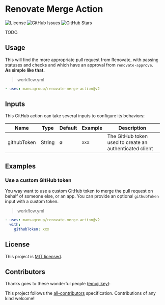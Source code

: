 <!-- ![Banner](.github/assets/banner-thin.png) -->

# Renovate Merge Action

![License](https://img.shields.io/github/license/MansaGroup/renovate-merge-action?style=flat-square) ![GitHub Issues](https://img.shields.io/github/issues/mansagroup/renovate-merge-action?style=flat-square) ![GitHub Stars](https://img.shields.io/github/stars/MansaGroup/renovate-merge-action?style=flat-square)

TODO.

## Usage

This will find the more appropriate pull request from Renovate,
with passing statuses and checks and which have an approval
from `renovate-approve`. **As simple like that.**

> workflow.yml

```yaml
- uses: mansagroup/renovate-merge-action@v2
```

## Inputs

This GitHub action can take several inputs to configure its behaviors:

| Name        | Type   | Default | Example | Description                                             |
| ----------- | ------ | ------- | ------- | ------------------------------------------------------- |
| githubToken | String | ø       | `xxx`   | The GitHub token used to create an authenticated client |

## Examples

### Use a custom GitHub token

You way want to use a custom GitHub token to merge the pull
request on behalf of someone else, or an app. You can provide
an optional `githubToken` input with a custom token.

> workflow.yml

```yaml
- uses: mansagroup/renovate-merge-action@v2
  with:
    githubToken: xxx
```

## License

This project is [MIT licensed](LICENSE.txt).

## Contributors

Thanks goes to these wonderful people ([emoji key](https://allcontributors.org/docs/en/emoji-key)):

<!-- ALL-CONTRIBUTORS-LIST:START - Do not remove or modify this section -->
<!-- prettier-ignore-start -->
<!-- markdownlint-disable -->
<!-- markdownlint-restore -->
<!-- prettier-ignore-end -->

<!-- ALL-CONTRIBUTORS-LIST:END -->

This project follows the [all-contributors](https://github.com/all-contributors/all-contributors) specification. Contributions of any kind welcome!
